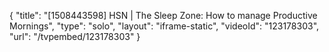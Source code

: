 {
    "title": "[1508443598] HSN | The Sleep Zone: How to manage Productive Mornings",
    "type": "solo",
    "layout": "iframe-static",
    "videoId": "123178303",
    "url": "\/tvpembed\/123178303"
}